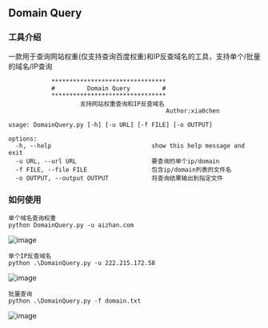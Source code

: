 ## Domain Query

### 工具介绍

一款用于查询网站权重(仅支持查询百度权重)和IP反查域名的工具，支持单个/批量的域名/IP查询

````
            ********************************
            #         Domain Query         #
            ********************************
                    支持网站权重查询和IP反查域名
                                            Author:xia0chen

usage: DomainQuery.py [-h] [-u URL] [-f FILE] [-o OUTPUT]

options:
  -h, --help                            show this help message and exit
  -u URL, --url URL                     要查询的单个ip/domain
  -f FILE, --file FILE                  包含ip/domain列表的文件名
  -o OUTPUT, --output OUTPUT            将查询结果输出到指定文件
````

### 如何使用

```
单个域名查询权重
python DomainQuery.py -u aizhan.com
```
![image](https://github.com/xla0Chen/DomianQuery/assets/145250613/1b4d7312-b952-43cb-9be8-305749abaa0f)


```
单个IP反查域名
python .\DomainQuery.py -u 222.215.172.58
```
![image](https://github.com/xla0Chen/DomianQuery/assets/145250613/f91e8db9-9792-4a67-9cbf-cc2d33201ab4)


```
批量查询
python .\DomainQuery.py -f domain.txt
```
![image](https://github.com/xla0Chen/DomianQuery/assets/145250613/b14a6d1d-22d0-4c8e-a67d-9ff0e5ce364d)

